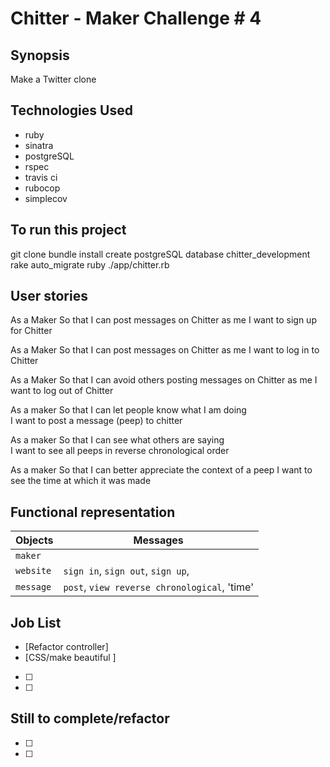 Chitter - Maker Challenge \# 4
=======================

## Synopsis
Make a Twitter clone

## Technologies Used
- ruby
- sinatra
- postgreSQL
- rspec
- travis ci
- rubocop
- simplecov

## To run this project

git clone <repo>
bundle install
create postgreSQL database chitter_development
rake auto_migrate
ruby ./app/chitter.rb

## User stories

As a Maker
So that I can post messages on Chitter as me
I want to sign up for Chitter

As a Maker
So that I can post messages on Chitter as me
I want to log in to Chitter

As a Maker
So that I can avoid others posting messages on Chitter as me
I want to log out of Chitter

As a maker
So that I can let people know what I am doing  
I want to post a message (peep) to chitter

As a maker
So that I can see what others are saying  
I want to see all peeps in reverse chronological order

As a maker
So that I can better appreciate the context of a peep
I want to see the time at which it was made

## Functional representation

Objects  | Messages
------------- | -------------
`maker` |
`website` | `sign in`, `sign out`, `sign up`,
`message` | `post`, `view reverse chronological`, 'time'

## Job List

- [Refactor controller]
- [CSS/make beautiful ]
- [ ]
- [ ]

## Still to complete/refactor

- [ ]
- [ ]

